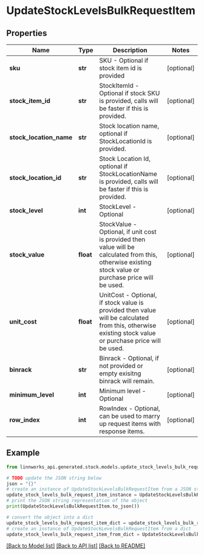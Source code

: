 # UpdateStockLevelsBulkRequestItem


## Properties

Name | Type | Description | Notes
------------ | ------------- | ------------- | -------------
**sku** | **str** | SKU - Optional if stock item id is provided | [optional] 
**stock_item_id** | **str** | StockItemId - Optional if stock SKU is provided, calls will be faster if this is provided. | [optional] 
**stock_location_name** | **str** | Stock location name, optional if StockLocationId is provided. | [optional] 
**stock_location_id** | **str** | Stock Location Id, optional if StockLocationName is provided, calls will be faster if this is provided. | [optional] 
**stock_level** | **int** | StockLevel - Optional | [optional] 
**stock_value** | **float** | StockValue - Optional, if unit cost is provided then value will be calculated from this, otherwise existing stock value or purchase price will be used. | [optional] 
**unit_cost** | **float** | UnitCost - Optional, if stock value is provided then value will be calculated from this, otherwise existing stock value or purchase price will be used. | [optional] 
**binrack** | **str** | Binrack - Optional, if not provided or empty exisitng binrack will remain. | [optional] 
**minimum_level** | **int** | Minimum level - Optional | [optional] 
**row_index** | **int** | RowIndex - Optional, can be used to marry up request items with response items. | [optional] 

## Example

```python
from linnworks_api.generated.stock.models.update_stock_levels_bulk_request_item import UpdateStockLevelsBulkRequestItem

# TODO update the JSON string below
json = "{}"
# create an instance of UpdateStockLevelsBulkRequestItem from a JSON string
update_stock_levels_bulk_request_item_instance = UpdateStockLevelsBulkRequestItem.from_json(json)
# print the JSON string representation of the object
print(UpdateStockLevelsBulkRequestItem.to_json())

# convert the object into a dict
update_stock_levels_bulk_request_item_dict = update_stock_levels_bulk_request_item_instance.to_dict()
# create an instance of UpdateStockLevelsBulkRequestItem from a dict
update_stock_levels_bulk_request_item_from_dict = UpdateStockLevelsBulkRequestItem.from_dict(update_stock_levels_bulk_request_item_dict)
```
[[Back to Model list]](../README.md#documentation-for-models) [[Back to API list]](../README.md#documentation-for-api-endpoints) [[Back to README]](../README.md)


